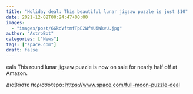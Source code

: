 ```yaml
---
title: "Holiday deal: This beautiful lunar jigsaw puzzle is just $10"
date: 2021-12-02T00:24:47+00:00
images:
  - "images/post/6GkdVftmfTpE2NfWUiWkvU.jpg"
author: "AstroBot"
categories: ["News"]
tags: ["space.com"]
draft: false
---
```


eals This round lunar jigsaw puzzle is now on sale for nearly half off at Amazon. 

Διαβάστε περισσότερα: https://www.space.com/full-moon-puzzle-deal
